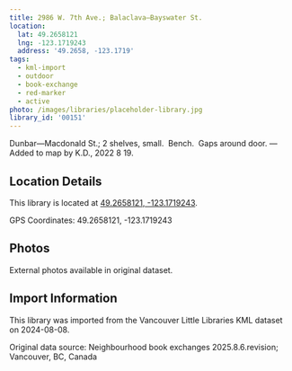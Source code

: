 ```yaml
---
title: 2986 W. 7th Ave.; Balaclava—Bayswater St.
location:
  lat: 49.2658121
  lng: -123.1719243
  address: '49.2658, -123.1719'
tags:
  - kml-import
  - outdoor
  - book-exchange
  - red-marker
  - active
photo: /images/libraries/placeholder-library.jpg
library_id: '00151'
---
```

Dunbar—Macdonald St.; 2 shelves, small.  Bench.  Gaps around door.
—Added to map by K.D., 2022 8 19.  

## Location Details

This library is located at [49.2658121, -123.1719243](https://www.google.com/maps?q=49.2658121,-123.1719243).

GPS Coordinates: 49.2658121, -123.1719243

## Photos

External photos available in original dataset.

## Import Information

This library was imported from the Vancouver Little Libraries KML dataset on 2024-08-08.

Original data source: Neighbourhood book exchanges 2025.8.6.revision; Vancouver, BC, Canada
